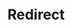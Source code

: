 ﻿---
layout: src/layouts/Redirect.astro
title: Redirect
redirect: https://octopus.com/docs/administration/managing-infrastructure/lost-master-key
pubDate:  2023-01-01
navSearch: false
navSitemap: false
navMenu: false
---
